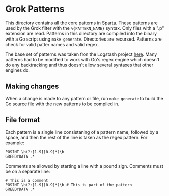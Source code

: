 # Grok Patterns

This directory contains all the core patterns in Sparta. These patterns are used by the Grok filter
with the `%{PATTERN_NAME}` syntax. Only files with a ".p" extension are read. Patterns in this directory
are compiled into the binary with a Go script using `make generate`. Directories are recursed. Patterns
are check for valid patter names and valid regex.

The base set of patterns was taken fron the Logstash project [here](https://github.com/logstash-plugins/logstash-patterns-core/tree/master/patterns).
Many patterns had to be modified to work with Go's regex engine which doesn't do any backtracking
and thus doesn't allow several syntaxes that other engines do.

## Making changes

When a change is made to any pattern or file, run `make generate` to build the Go source file
with the new patterns to be compiled in.

## File format

Each pattern is a single line consistaning of a pattern name, followed by a space, and then the
rest of the line is taken as the regex pattern. For example:

```
POSINT \b(?:[1-9][0-9]*)\b
GREEDYDATA .*
```

Comments are allowed by starting a line with a pound sign. Comments must be on a separate line:

```
# This is a comment
POSINT \b(?:[1-9][0-9]*)\b # This is part of the pattern
GREEDYDATA .*
```
